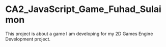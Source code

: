 # CA2_JavaScript_Game_Fuhad_Sulaimon
This project is about a game I am developing for my 2D Games Engine Development project.
